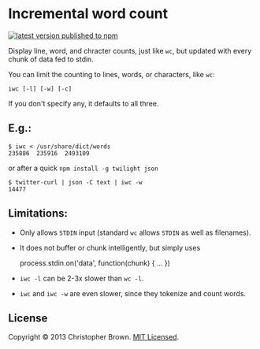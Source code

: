 # Incremental word count

[![latest version published to npm](https://badge.fury.io/js/iwc.svg)](https://www.npmjs.com/package/iwc)

Display line, word, and chracter counts, just like `wc`, but updated with every chunk of data fed to stdin.

You can limit the counting to lines, words, or characters, like `wc`:

    iwc [-l] [-w] [-c]

If you don't specify any, it defaults to all three.


## E.g.:

    $ iwc < /usr/share/dict/words
    235886  235916  2493109

or after a quick `npm install -g twilight json`

    $ twitter-curl | json -C text | iwc -w
    14477


## Limitations:

* Only allows `STDIN` input (standard `wc` allows `STDIN` as well as filenames).
* It does not buffer or chunk intelligently, but simply uses

    process.stdin.on('data', function(chunk) { ... })

* `iwc -l` can be 2-3x slower than `wc -l`.
* `iwc` and `iwc -w` are even slower, since they tokenize and count words.


## License

Copyright © 2013 Christopher Brown.
[MIT Licensed](https://chbrown.github.io/licenses/MIT/#2013).
